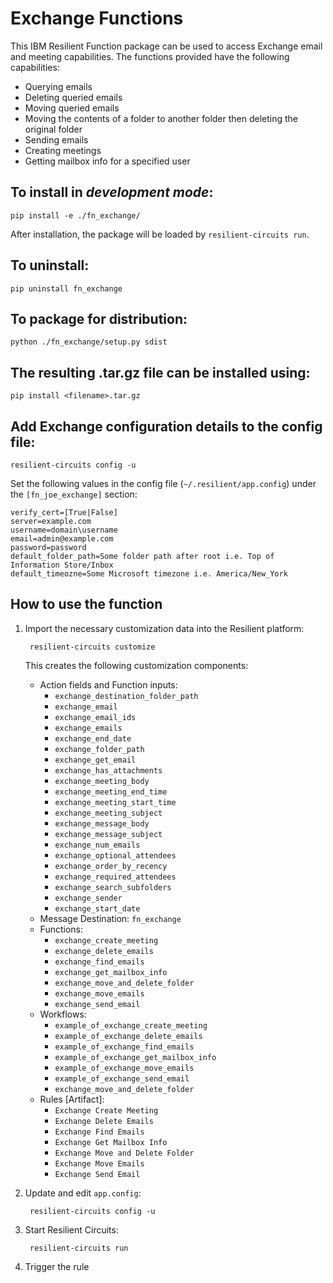 # Exchange Functions

This IBM Resilient Function package can be used to access Exchange email and meeting capabilities.
The functions provided have the following capabilities:

* Querying emails
* Deleting queried emails
* Moving queried emails
* Moving the contents of a folder to another folder then deleting the original folder
* Sending emails
* Creating meetings
* Getting mailbox info for a specified user

## To install in *development mode*:

    pip install -e ./fn_exchange/

After installation, the package will be loaded by `resilient-circuits run`.


## To uninstall:

    pip uninstall fn_exchange


## To package for distribution:

    python ./fn_exchange/setup.py sdist

## The resulting .tar.gz file can be installed using:

    pip install <filename>.tar.gz

## Add Exchange configuration details to the config file:
    
    resilient-circuits config -u
    
Set the following values in the config file (`~/.resilient/app.config`) under the `[fn_joe_exchange]` section:

```
verify_cert=[True|False]
server=example.com
username=domain\username
email=admin@example.com
password=password
default_folder_path=Some folder path after root i.e. Top of Information Store/Inbox
default_timeozne=Some Microsoft timezone i.e. America/New_York
```

## How to use the function

1. Import the necessary customization data into the Resilient platform:
                
        resilient-circuits customize
                
    This creates the following customization components:
    * Action fields and Function inputs: 
        *   `exchange_destination_folder_path`
        *   `exchange_email`
        *   `exchange_email_ids`
        *    `exchange_emails`
        *    `exchange_end_date`
        *    `exchange_folder_path`
        *    `exchange_get_email`
        *    `exchange_has_attachments`
        *    `exchange_meeting_body`
        *    `exchange_meeting_end_time`
        *    `exchange_meeting_start_time`
        *    `exchange_meeting_subject`
        *    `exchange_message_body`
        *    `exchange_message_subject`
        *    `exchange_num_emails`
        *    `exchange_optional_attendees`
        *    `exchange_order_by_recency`
        *    `exchange_required_attendees`
        *    `exchange_search_subfolders`
        *    `exchange_sender`
        *    `exchange_start_date`
    * Message Destination: `fn_exchange`
    * Functions: 
        * `exchange_create_meeting`
        * `exchange_delete_emails`
        * `exchange_find_emails`
        * `exchange_get_mailbox_info`
        * `exchange_move_and_delete_folder`
        * `exchange_move_emails`
        * `exchange_send_email`
    * Workflows:
        * `example_of_exchange_create_meeting`
        * `example_of_exchange_delete_emails`
        * `example_of_exchange_find_emails`
        * `example_of_exchange_get_mailbox_info`
        * `example_of_exchange_move_emails`
        * `example_of_exchange_send_email`
        * `exchange_move_and_delete_folder`
    * Rules [Artifact]:
        * `Exchange Create Meeting`
        * `Exchange Delete Emails`
        * `Exchange Find Emails`
        * `Exchange Get Mailbox Info`
        * `Exchange Move and Delete Folder`
        * `Exchange Move Emails`
        * `Exchange Send Email`
          
2. Update and edit `app.config`:
                
        resilient-circuits config -u
                
3. Start Resilient Circuits:

        resilient-circuits run

4. Trigger the rule
